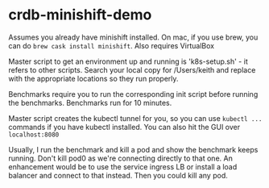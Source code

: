 # crdb-minishift-demo

Assumes you already have minishift installed. On mac, if you use brew, you can do `brew cask install minishift`.  Also requires VirtualBox

Master script to get an environment up and running is 'k8s-setup.sh' - it refers to other scripts.  Search your local copy for /Users/keith and replace with the appropriate locations so they run properly.

Benchmarks require you to run the corresponding init script before running the benchmarks.  Benchmarks run for 10 minutes.  

Master script creates the kubectl tunnel for you, so you can use `kubectl ...` commands if you have kubectl installed. You can also hit the GUI over `localhost:8080`

Usually, I run the benchmark and kill a pod and show the benchmark keeps running. Don't kill pod0 as we're connecting directly to that one. An enhancement would be to use the service ingress LB or install a load balancer and connect to that instead. Then you could kill any pod.
